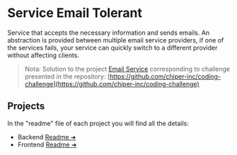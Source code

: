 # Service Email Tolerant

Service that accepts the necessary information and sends emails. An abstraction is provided between multiple email
service providers, if one of the services fails, your service can quickly switch to a different provider without
affecting clients.

> Nota: Solution to the project [Email Service](https://github.com/chiper-inc/coding-challenge#email-service)
> corresponding to challenge presented in the repository:
> [https://github.com/chiper-inc/coding-challenge](https://github.com/chiper-inc/coding-challenge)

## Projects

In the "readme" file of each project you will find all the details:

- Backend [Readme &#x279c;](./backend/)
- Frontend [Readme &#x279c;](./frontend/)
